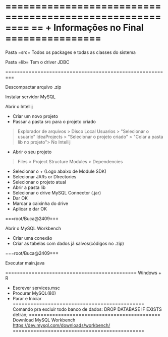 ========================================================
== + Informações no Final ================
========================================================
Pasta =src=
Todos os packages e todas as classes do sistema

Pasta =lib=
Tem o driver JDBC

=========================================================

Descompactar arquivo .zip

Instalar servidor MySQL


Abrir o Intellij
- Criar um novo projeto
- Passar a pasta src para o projeto criado
> Explorador de arquivos > 
> Disco Local 
> Usuarios >
> "Selecionar o usuario" 
> IdeaProjects > 
> "Selecionar o projeto criado" > 
> "Colar a pasta lib no projeto">
No Intellij
- Abrir o seu projeto
> Files > Project Structure
> Modules > Dependencies
- Selecionar o + (Logo abaixo de Module SDK)
- Selecionar JARs or DIrectories
- Selecionar o projeto atual
- Abrir a pasta lib
- Selecionar o drive MySQL Connector (.jar)
- Dar OK
- Marcar a caixinha do drive
- Aplicar e dar OK

===root/Buca@2409===

Abrir o MySQL Workbench
- Criar uma conexão
- Criar as tabelas com dados já salvos(códigos no .zip)

===root/Buca@2409===

Executar main.java



=============================================
Windows + R
- Escrever services.msc
- Procurar MySQL(80)
- Parar e Iniciar
=============================================
Comando pra excluir todo banco de dados:
DROP DATABASE IF EXISTS detran;
=============================================
Download MySQL Workbench
https://dev.mysql.com/downloads/workbench/
=============================================

